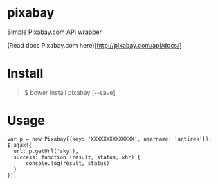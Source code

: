 pixabay
=======

Simple Pixabay.com API wrapper

(Read docs Pixabay.com here)[http://pixabay.com/api/docs/]

Install
=======

> $ bower install pixabay [--save]


Usage
=====

`````
var p = new Pixabay({key: 'XXXXXXXXXXXXXX', username: 'antirek'});
$.ajax({
  url: p.getUrl('sky'),
  success: function (result, status, xhr) {
      console.log(result, status)
  }
});
`````